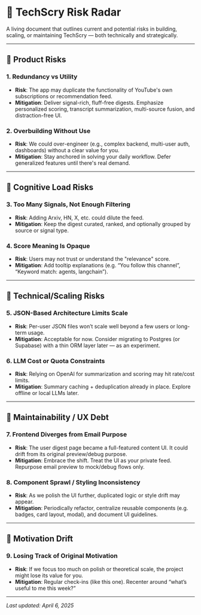 # 🧭 TechScry Risk Radar

A living document that outlines current and potential risks in building, scaling, or maintaining TechScry — both technically and strategically.

---

## 🧨 Product Risks

### 1. Redundancy vs Utility

- **Risk**: The app may duplicate the functionality of YouTube's own subscriptions or recommendation feed.
- **Mitigation**: Deliver signal-rich, fluff-free digests. Emphasize personalized scoring, transcript summarization, multi-source fusion, and distraction-free UI.

### 2. Overbuilding Without Use

- **Risk**: We could over-engineer (e.g., complex backend, multi-user auth, dashboards) without a clear value for you.
- **Mitigation**: Stay anchored in solving your daily workflow. Defer generalized features until there's real demand.

---

## 🧠 Cognitive Load Risks

### 3. Too Many Signals, Not Enough Filtering

- **Risk**: Adding Arxiv, HN, X, etc. could dilute the feed.
- **Mitigation**: Keep the digest curated, ranked, and optionally grouped by source or signal type.

### 4. Score Meaning Is Opaque

- **Risk**: Users may not trust or understand the "relevance" score.
- **Mitigation**: Add tooltip explanations (e.g. “You follow this channel”, “Keyword match: agents, langchain”).

---

## 🧱 Technical/Scaling Risks

### 5. JSON-Based Architecture Limits Scale

- **Risk**: Per-user JSON files won’t scale well beyond a few users or long-term usage.
- **Mitigation**: Acceptable for now. Consider migrating to Postgres (or Supabase) with a thin ORM layer later — as an experiment.

### 6. LLM Cost or Quota Constraints

- **Risk**: Relying on OpenAI for summarization and scoring may hit rate/cost limits.
- **Mitigation**: Summary caching + deduplication already in place. Explore offline or local LLMs later.

---

## 🔁 Maintainability / UX Debt

### 7. Frontend Diverges from Email Purpose

- **Risk**: The user digest page became a full-featured content UI. It could drift from its original preview/debug purpose.
- **Mitigation**: Embrace the shift. Treat the UI as your private feed. Repurpose email preview to mock/debug flows only.

### 8. Component Sprawl / Styling Inconsistency

- **Risk**: As we polish the UI further, duplicated logic or style drift may appear.
- **Mitigation**: Periodically refactor, centralize reusable components (e.g. badges, card layout, modal), and document UI guidelines.

---

## 🚀 Motivation Drift

### 9. Losing Track of Original Motivation

- **Risk**: If we focus too much on polish or theoretical scale, the project might lose its value for you.
- **Mitigation**: Regular check-ins (like this one). Recenter around “what’s useful to me this week?”

---

_Last updated: April 6, 2025_
